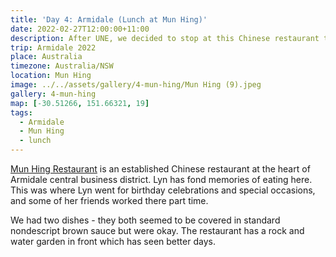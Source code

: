 ```yaml
---
title: 'Day 4: Armidale (Lunch at Mun Hing)'
date: 2022-02-27T12:00:00+11:00
description: After UNE, we decided to stop at this Chinese restaurant that also holds memories for Lyn
trip: Armidale 2022
place: Australia
timezone: Australia/NSW
location: Mun Hing
image: ../../assets/gallery/4-mun-hing/Mun Hing (9).jpeg
gallery: 4-mun-hing
map: [-30.51266, 151.66321, 19]
tags:
  - Armidale
  - Mun Hing
  - lunch
---
```


[Mun Hing Restaurant](https://munhingrestaurant.com.au/) is an established Chinese restaurant at the heart of Armidale central business district. Lyn has fond memories of eating here. This was where Lyn went for birthday celebrations and special occasions, and some of her friends worked there part time.

We had two dishes - they both seemed to be covered in standard nondescript brown sauce but were okay. The restaurant has a rock and water garden in front which has seen better days.

